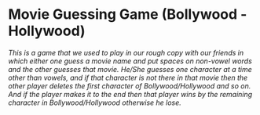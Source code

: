 # Movie Guessing Game (Bollywood - Hollywood)

_This is a game that we used to play in our rough copy with our friends in which either one guess a movie name and put spaces on non-vowel words and the other guesses that movie. He/She guesses one character at a time other than vowels, and if that character is not there in that movie then the other player deletes the first character of Bollywood/Hollywood and so on. And if the player makes it to the end then that player wins by the remaining character in Bollywood/Hollywood otherwise he lose._


